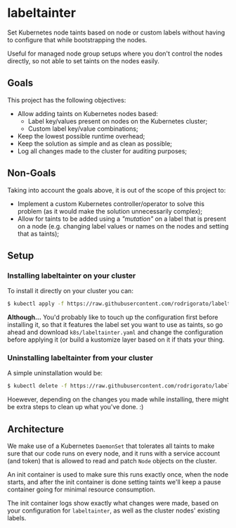 # labeltainter
Set Kubernetes node taints based on node or custom labels without having to configure that while bootstrapping the nodes.

Useful for managed node group setups where you don't control the nodes directly, so not able to set taints on the nodes easily.

## Goals
This project has the following objectives:
* Allow adding taints on Kubernetes nodes based:
    * Label key/values present on nodes on the Kubernetes cluster;
    * Custom label key/value combinations;
* Keep the lowest possible runtime overhead;
* Keep the solution as simple and as clean as possible;
* Log all changes made to the cluster for auditing purposes;

## Non-Goals
Taking into account the goals above, it is out of the scope of this project to:
* Implement a custom Kubernetes controller/operator to solve this problem (as it would make the solution unnecessarily complex);
* Allow for taints to be added using a _"mutation"_ on a label that is present on a node (e.g. changing label values or names on the nodes and setting that as taints);

## Setup
### Installing labeltainter on your cluster
To install it directly on your cluster you can:
```sh
$ kubectl apply -f https://raw.githubusercontent.com/rodrigorato/labeltainter/main/k8s/labeltainter.yaml
```

**Although...** You'd probably like to touch up the configuration first before installing it, so that it features the label set you want to use as taints, so go ahead and download `k8s/labeltainter.yaml` and change the configuration before applying it (or build a kustomize layer based on it if thats your thing.

### Uninstalling labeltainter from your cluster
A simple uninstallation would be:
```sh
$ kubectl delete -f https://raw.githubusercontent.com/rodrigorato/labeltainter/main/k8s/labeltainter.yaml
```

Hoewever, depending on the changes you made while installing, there might be extra steps to clean up what you've done. :)

## Architecture
We make use of a Kubernetes `DaemonSet` that tolerates all taints to make sure that our code runs on every node, and it runs with a service account (and token) that is allowed to read and patch `Node` objects on the cluster.

An init container is used to make sure this runs exactly once, when the node starts, and after the init container is done setting taints we'll keep a pause container going for minimal resource consumption.

The init container logs show exactly what changes were made, based on your configuration for `labeltainter`, as well as the cluster nodes' existing labels.

